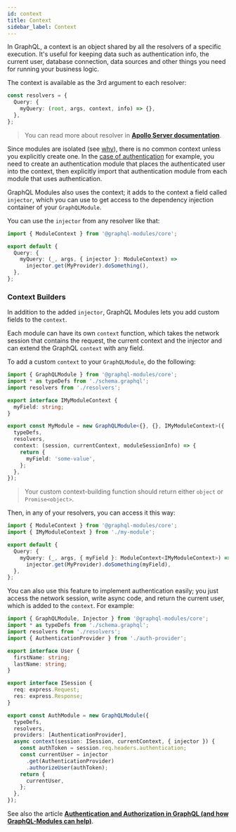 ```yaml
---
id: context
title: Context
sidebar_label: Context
---
```


In GraphQL, a context is an object shared by all the resolvers of a specific execution.
It's useful for keeping data such as authentication info, the current user, database connection, data sources and other things you need for running your business logic.

The context is available as the 3rd argument to each resolver:

```typescript
const resolvers = {
  Query: {
    myQuery: (root, args, context, info) => {},
  },
};
```

> You can read more about resolver in **[Apollo Server documentation](https://www.apollographql.com/docs/graphql-tools/resolvers#Resolver-function-signature)**.

Since modules are isolated (see [why](https://medium.com/the-guild/why-is-true-modular-encapsulation-so-important-in-large-scale-graphql-projects-ed1778b03600)), there is no common context unless you explicitly create one. In the [case of authentication](https://www.apollographql.com/docs/apollo-server/security/authentication/#putting-user-info-on-the-context) for example, you need to create an authentication module that places the authenticated user into the context, then explicitly import that authentication module from each module that uses authentication.

GraphQL Modules also uses the context; it adds to the context a field called `injector`, which you can use to get access to the dependency injection container of your `GraphQLModule`.

You can use the `injector` from any resolver like that:

```typescript
import { ModuleContext } from '@graphql-modules/core';

export default {
  Query: {
    myQuery: (_, args, { injector }: ModuleContext) =>
      injector.get(MyProvider).doSomething(),
  },
};
```

### Context Builders

In addition to the added `injector`, GraphQL Modules lets you add custom fields to the `context`.

Each module can have its own `context` function, which takes the network session that contains the request, the current context and the injector and can extend the GraphQL `context` with any field.

To add a custom `context` to your `GraphQLModule`, do the following:

```typescript
import { GraphQLModule } from '@graphql-modules/core';
import * as typeDefs from './schema.graphql';
import resolvers from './resolvers';

export interface IMyModuleContext {
  myField: string;
}

export const MyModule = new GraphQLModule<{}, {}, IMyModuleContext>({
  typeDefs,
  resolvers,
  context: (session, currentContext, moduleSessionInfo) => {
    return {
      myField: 'some-value',
    };
  },
});
```

> Your custom context-building function should return either `object` or `Promise<object>`.

Then, in any of your resolvers, you can access it this way:

```typescript
import { ModuleContext } from '@graphql-modules/core';
import { IMyModuleContext } from './my-module';

export default {
  Query: {
    myQuery: (_, args, { myField }: ModuleContext<IMyModuleContext>) =>
      injector.get(MyProvider).doSomething(myField),
  },
};
```

You can also use this feature to implement authentication easily; you just access the network session, write async code, and return the current user, which is added to the `context`. For example:

```typescript
import { GraphQLModule, Injector } from '@graphql-modules/core';
import * as typeDefs from './schema.graphql';
import resolvers from './resolvers';
import { AuthenticationProvider } from './auth-provider';

export interface User {
  firstName: string;
  lastName: string;
}

export interface ISession {
  req: express.Request;
  res: express.Response;
}

export const AuthModule = new GraphQLModule({
  typeDefs,
  resolvers,
  providers: [AuthenticationProvider],
  async context(session: ISession, currentContext, { injector }) {
    const authToken = session.req.headers.authentication;
    const currentUser = injector
      .get(AuthenticationProvider)
      .authorizeUser(authToken);
    return {
      currentUser,
    };
  },
});
```

See also the article **[Authentication and Authorization in GraphQL (and how GraphQL-Modules can help)](https://medium.com/the-guild/authentication-and-authorization-in-graphql-and-how-graphql-modules-can-help-fadc1ee5b0c2)**.
